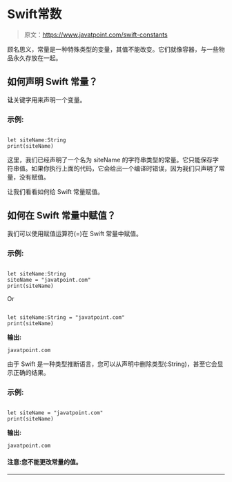 # Swift常数

> 原文：<https://www.javatpoint.com/swift-constants>

顾名思义，常量是一种特殊类型的变量，其值不能改变。它们就像容器，与一些物品永久存放在一起。

## 如何声明 Swift 常量？

**让**关键字用来声明一个变量。

### 示例:

```

let siteName:String
print(siteName)

```

这里，我们已经声明了一个名为 siteName 的字符串类型的常量。它只能保存字符串值。如果你执行上面的代码，它会给出一个编译时错误，因为我们只声明了常量，没有赋值。

让我们看看如何给 Swift 常量赋值。

## 如何在 Swift 常量中赋值？

我们可以使用赋值运算符(=)在 Swift 常量中赋值。

### 示例:

```

let siteName:String
siteName = "javatpoint.com"
print(siteName)

```

Or

```

let siteName:String = "javatpoint.com"
print(siteName)

```

**输出:**

```
javatpoint.com 

```

由于 Swift 是一种类型推断语言，您可以从声明中删除类型(:String)，甚至它会显示正确的结果。

### 示例:

```

let siteName = "javatpoint.com"
print(siteName)

```

**输出:**

```
javatpoint.com 

```

#### 注意:您不能更改常量的值。

* * *
